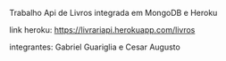 Trabalho Api de Livros integrada em MongoDB e Heroku

link heroku: https://livrariapi.herokuapp.com/livros

integrantes:  Gabriel Guariglia e Cesar Augusto 
